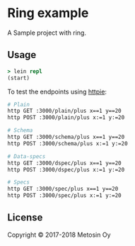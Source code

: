 # Ring example

A Sample project with ring.

## Usage

```clj
> lein repl
(start)
```

To test the endpoints using [httpie](https://httpie.org/):

```bash
# Plain
http GET :3000/plain/plus x==1 y==20
http POST :3000/plain/plus x:=1 y:=20

# Schema
http GET :3000/schema/plus x==1 y==20
http POST :3000/schema/plus x:=1 y:=20

# Data-specs
http GET :3000/dspec/plus x==1 y==20
http POST :3000/dspec/plus x:=1 y:=20

# Specs
http GET :3000/spec/plus x==1 y==20
http POST :3000/spec/plus x:=1 y:=20
```

## License

Copyright © 2017-2018 Metosin Oy
